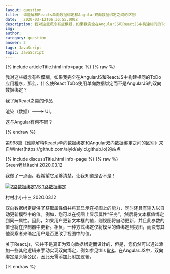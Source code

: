```yaml
---
layout: question
title:  谁能解释Reacts单向数据绑定和Angular双向数据绑定之间的区别
date:   2020-03-12T06:36:55.000Z
description: 我对这些概念有些模糊，如果我完全在AngularJS和ReactJS中构建相同的ToDo应用程序，那么，什么使React ToDo使用单向数据绑定而不是A...
img: 
author: 
category: question
answer: 2
tags: JavaScript
topic: JavaScript
---
```

<div class="article-root">
  <div class="article">
    {% include articleTitle.html info=page %}
    {% raw %}
    <div class="article-content"><p><font style="vertical-align: inherit;"><font style="vertical-align: inherit;">我对这些概念有些模糊，如果我完全在AngularJS和ReactJS中构建相同的ToDo应用程序，那么，什么使React ToDo使用单向数据绑定而不是AngularJS的双向数据绑定？</font></font></p>

<p><font style="vertical-align: inherit;"><font style="vertical-align: inherit;">我了解React之类的作品 </font></font></p>

<p><font style="vertical-align: inherit;"><font style="vertical-align: inherit;">渲染（数据）---&gt; UI。</font></font></p>

<p><font style="vertical-align: inherit;"><font style="vertical-align: inherit;">这与Angular有何不同？</font></font></p></div>
    {% endraw %}
  </div>
  <p class="winter_mark">第998篇《谁能解释Reacts单向数据绑定和Angular双向数据绑定之间的区别》来自Winter(https://github.com/aiyld/aiyld.github.io)的站点</p>
  <div class="discuss-wrapper">
    {% include discussTitle.html info=page %}
    {% raw %}
    <div class="discuss-list">
    <div class="discuss-item">
        <div class="discuss-parent">
          <div class="discuss-meta">
            <span class="discuss-user">Green老丝Itachi</span>
            <span class="discuss-time">2020.03.12</span>
          </div>
          <div class="discuss-comment"><p><font style="vertical-align: inherit;"><font style="vertical-align: inherit;">我做了一点画。</font><font style="vertical-align: inherit;">我希望它足够清楚。</font><font style="vertical-align: inherit;">让我知道是否不是！</font></font></p>

<p><a href="https://i.stack.imgur.com/iz4Hs.png"><img src="https://i.stack.imgur.com/iz4Hs.png" alt="2路数据绑定VS 1路数据绑定"></a></p></div>
        </div></div><div class="discuss-item">
        <div class="discuss-parent">
          <div class="discuss-meta">
            <span class="discuss-user">村村小小十三</span>
            <span class="discuss-time">2020.03.12</span>
          </div>
          <div class="discuss-comment"><p><font style="vertical-align: inherit;"><font style="vertical-align: inherit;">双向数据绑定提供了获取属性值并将其显示在视图上的能力，同时还具有输入以自动更新模型中的值。</font><font style="vertical-align: inherit;">例如，您可以在视图上显示属性“任务”，然后将文本框值绑定到同一属性。</font><font style="vertical-align: inherit;">因此，如果用户更新文本框的值，则视图将自动更新，并且此参数的值也将在控制器中更新。</font><font style="vertical-align: inherit;">相反，一种方式绑定仅将模型的值绑定到视图，而没有其他观察者来确定用户是否更改了视图中的值。</font></font></p>

<p><font style="vertical-align: inherit;"><font style="vertical-align: inherit;">关于React.js，它并不是真正为双向数据绑定而设计的，但是，您仍然可以通过添加一些其他逻辑来手动实现双向绑定，例如参见this </font></font><a href="http://voidcanvas.com/react-tutorial-two-way-data-binding/" rel="noreferrer"><font style="vertical-align: inherit;"><font style="vertical-align: inherit;">link</font></font></a><font style="vertical-align: inherit;"><font style="vertical-align: inherit;">。</font><font style="vertical-align: inherit;">在Angular.JS中，双向绑定是头等公民，因此无需添加此附加逻辑。</font></font></p></div>
        </div></div>
    </div>
    {% endraw %}
  </div>
<div>
